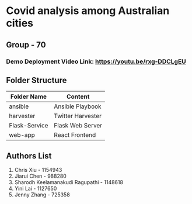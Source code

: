 # Covid analysis among Australian cities
## Group - 70
### Demo Deployment Video Link: https://youtu.be/rxg-DDCLgEU

## Folder Structure
Folder Name | Content
----------- | -------
ansible | Ansible Playbook
harvester | Twitter Harvester
Flask-Service | Flask Web Server
web-app | React Frontend

## Authors List
1. Chris Xiu - 1154943
2. Jiarui Chen - 988280
3. Sharodh Keelamanakudi Ragupathi - 1148618
4. Yini Lai - 1127650
5. Jenny Zhang - 725358
